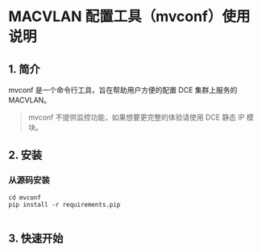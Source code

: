 # MACVLAN 配置工具（mvconf）使用说明


## 1. 简介

mvconf 是一个命令行工具，旨在帮助用户方便的配置 DCE 集群上服务的 MACVLAN。

> mvconf 不提供监控功能，如果想要更完整的体验请使用 DCE 静态 IP 模块。


## 2. 安装

### 从源码安装

```
cd mvconf
pip install -r requirements.pip


```



## 3. 快速开始




